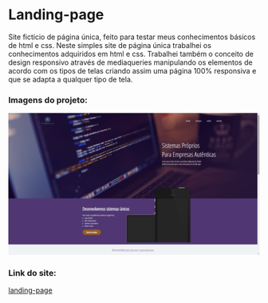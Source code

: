 # Landing-page
Site fictício de página única, feito para testar meus conhecimentos básicos de html e css. Neste simples site de página única trabalhei os conhecimentos adquiridos em html e css. Trabalhei também o conceito de design responsivo através de mediaqueries manipulando os elementos de acordo com os tipos de telas criando assim uma página 100% responsiva e que se adapta a qualquer tipo de tela.

<h3>Imagens do projeto:</h3>
<img src="https://github.com/sian19/Landing-page/blob/master/images/Projeto_3%2C1.png" alt="imagem">

<h3>Link do site:</h3>
<a href="https://landing-page-theta-nine.vercel.app/">landing-page</a>
